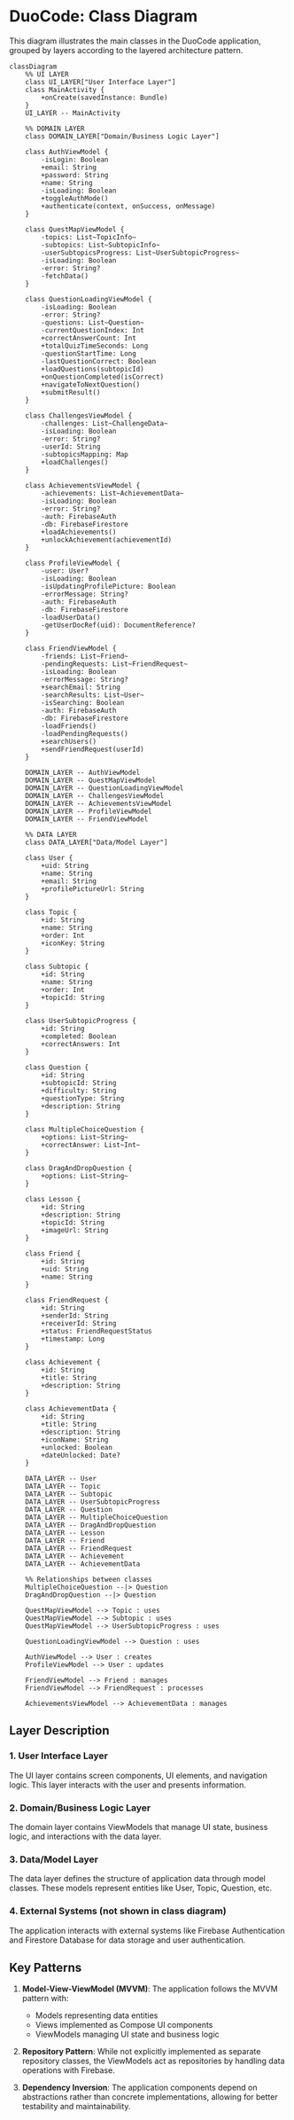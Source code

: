 # DuoCode: Class Diagram

This diagram illustrates the main classes in the DuoCode application, grouped by layers according to the layered architecture pattern.

```mermaid
classDiagram
    %% UI LAYER
    class UI_LAYER["User Interface Layer"]
    class MainActivity {
        +onCreate(savedInstance: Bundle)
    }
    UI_LAYER -- MainActivity
    
    %% DOMAIN LAYER
    class DOMAIN_LAYER["Domain/Business Logic Layer"]
    
    class AuthViewModel {
        -isLogin: Boolean
        +email: String
        +password: String
        +name: String
        -isLoading: Boolean
        +toggleAuthMode()
        +authenticate(context, onSuccess, onMessage)
    }

    class QuestMapViewModel {
        -topics: List~TopicInfo~
        -subtopics: List~SubtopicInfo~
        -userSubtopicsProgress: List~UserSubtopicProgress~
        -isLoading: Boolean
        -error: String?
        -fetchData()
    }

    class QuestionLoadingViewModel {
        -isLoading: Boolean
        -error: String?
        -questions: List~Question~
        -currentQuestionIndex: Int
        +correctAnswerCount: Int
        +totalQuizTimeSeconds: Long
        -questionStartTime: Long
        -lastQuestionCorrect: Boolean
        +loadQuestions(subtopicId)
        +onQuestionCompleted(isCorrect)
        +navigateToNextQuestion()
        +submitResult()
    }

    class ChallengesViewModel {
        -challenges: List~ChallengeData~
        -isLoading: Boolean
        -error: String?
        -userId: String
        -subtopicsMapping: Map
        +loadChallenges()
    }
    
    class AchievementsViewModel {
        -achievements: List~AchievementData~
        -isLoading: Boolean
        -error: String?
        -auth: FirebaseAuth
        -db: FirebaseFirestore
        +loadAchievements()
        +unlockAchievement(achievementId)
    }

    class ProfileViewModel {
        -user: User?
        -isLoading: Boolean
        -isUpdatingProfilePicture: Boolean
        -errorMessage: String?
        -auth: FirebaseAuth
        -db: FirebaseFirestore
        -loadUserData()
        -getUserDocRef(uid): DocumentReference?
    }

    class FriendViewModel {
        -friends: List~Friend~
        -pendingRequests: List~FriendRequest~
        -isLoading: Boolean
        -errorMessage: String?
        +searchEmail: String
        -searchResults: List~User~
        -isSearching: Boolean
        -auth: FirebaseAuth
        -db: FirebaseFirestore
        -loadFriends()
        -loadPendingRequests()
        +searchUsers()
        +sendFriendRequest(userId)
    }
    
    DOMAIN_LAYER -- AuthViewModel
    DOMAIN_LAYER -- QuestMapViewModel
    DOMAIN_LAYER -- QuestionLoadingViewModel
    DOMAIN_LAYER -- ChallengesViewModel
    DOMAIN_LAYER -- AchievementsViewModel
    DOMAIN_LAYER -- ProfileViewModel
    DOMAIN_LAYER -- FriendViewModel
    
    %% DATA LAYER
    class DATA_LAYER["Data/Model Layer"]
    
    class User {
        +uid: String
        +name: String
        +email: String
        +profilePictureUrl: String
    }

    class Topic {
        +id: String
        +name: String
        +order: Int
        +iconKey: String
    }

    class Subtopic {
        +id: String
        +name: String
        +order: Int
        +topicId: String
    }

    class UserSubtopicProgress {
        +id: String
        +completed: Boolean
        +correctAnswers: Int
    }

    class Question {
        +id: String
        +subtopicId: String
        +difficulty: String
        +questionType: String
        +description: String
    }

    class MultipleChoiceQuestion {
        +options: List~String~
        +correctAnswer: List~Int~
    }

    class DragAndDropQuestion {
        +options: List~String~
    }

    class Lesson {
        +id: String
        +description: String
        +topicId: String
        +imageUrl: String
    }

    class Friend {
        +id: String
        +uid: String
        +name: String
    }

    class FriendRequest {
        +id: String
        +senderId: String
        +receiverId: String
        +status: FriendRequestStatus
        +timestamp: Long
    }

    class Achievement {
        +id: String
        +title: String
        +description: String
    }

    class AchievementData {
        +id: String
        +title: String
        +description: String
        +iconName: String
        +unlocked: Boolean
        +dateUnlocked: Date?
    }
    
    DATA_LAYER -- User
    DATA_LAYER -- Topic
    DATA_LAYER -- Subtopic
    DATA_LAYER -- UserSubtopicProgress
    DATA_LAYER -- Question
    DATA_LAYER -- MultipleChoiceQuestion
    DATA_LAYER -- DragAndDropQuestion
    DATA_LAYER -- Lesson
    DATA_LAYER -- Friend
    DATA_LAYER -- FriendRequest
    DATA_LAYER -- Achievement
    DATA_LAYER -- AchievementData

    %% Relationships between classes
    MultipleChoiceQuestion --|> Question
    DragAndDropQuestion --|> Question
    
    QuestMapViewModel --> Topic : uses
    QuestMapViewModel --> Subtopic : uses
    QuestMapViewModel --> UserSubtopicProgress : uses
    
    QuestionLoadingViewModel --> Question : uses
    
    AuthViewModel --> User : creates
    ProfileViewModel --> User : updates
    
    FriendViewModel --> Friend : manages
    FriendViewModel --> FriendRequest : processes

    AchievementsViewModel --> AchievementData : manages
```

## Layer Description

### 1. User Interface Layer
The UI layer contains screen components, UI elements, and navigation logic. This layer interacts with the user and presents information.

### 2. Domain/Business Logic Layer
The domain layer contains ViewModels that manage UI state, business logic, and interactions with the data layer.

### 3. Data/Model Layer
The data layer defines the structure of application data through model classes. These models represent entities like User, Topic, Question, etc.

### 4. External Systems (not shown in class diagram)
The application interacts with external systems like Firebase Authentication and Firestore Database for data storage and user authentication.

## Key Patterns

1. **Model-View-ViewModel (MVVM)**: The application follows the MVVM pattern with:
   - Models representing data entities
   - Views implemented as Compose UI components
   - ViewModels managing UI state and business logic

2. **Repository Pattern**: While not explicitly implemented as separate repository classes, the ViewModels act as repositories by handling data operations with Firebase.

3. **Dependency Inversion**: The application components depend on abstractions rather than concrete implementations, allowing for better testability and maintainability. 